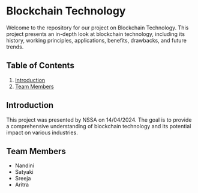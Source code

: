 # **Blockchain Technology**

Welcome to the repository for our project on Blockchain Technology. This project presents an in-depth look at blockchain technology, including its history, working principles, applications, benefits, drawbacks, and future trends.

## Table of Contents

1. [Introduction](#introduction)
2. [Team Members](#team-members)

## Introduction

This project was presented by NSSA on 14/04/2024. The goal is to provide a comprehensive understanding of blockchain technology and its potential impact on various industries.

## Team Members

- Nandini
- Satyaki
- Sreeja
- Aritra
